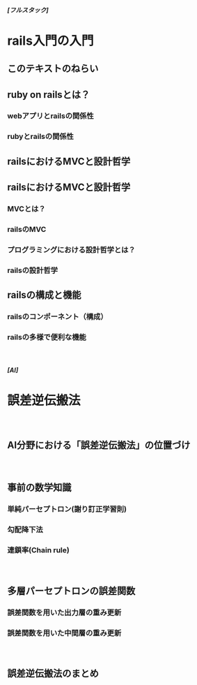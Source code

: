 ##### [フルスタック]  
# rails入門の入門  

## このテキストのねらい  

## ruby on railsとは？  
### webアプリとrailsの関係性  
### rubyとrailsの関係性  


## railsにおけるMVCと設計哲学  

## railsにおけるMVCと設計哲学  

### MVCとは？  
### railsのMVC  
### プログラミングにおける設計哲学とは？  
### railsの設計哲学  

## railsの構成と機能  
### railsのコンポーネント（構成）  
### railsの多様で便利な機能    


  　　
##### [AI]   
# 誤差逆伝搬法

　　
## AI分野における「誤差逆伝搬法」の位置づけ　　  

　　
## 事前の数学知識  
### 単純パーセプトロン(謝り訂正学習則)　　
### 勾配降下法　　
### 連鎖率(Chain rule)  
　　
　　
## 多層パーセプトロンの誤差関数 　
### 誤差関数を用いた出力層の重み更新　　
### 誤差関数を用いた中間層の重み更新　　
　　
　　
## 誤差逆伝搬法のまとめ  
